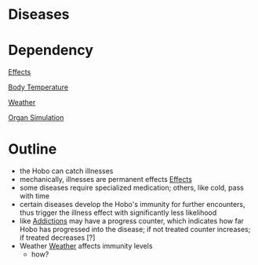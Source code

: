 # Diseases

# Dependency

[Effects](https://www.notion.so/ffab63a0-653c-4b43-8715-495b60659dcc)

[Body Temperature](https://www.notion.so/e2d5b08c-6149-40dc-a291-1d838ed03a70)

[Weather](https://www.notion.so/8679dce2-ba88-46f9-9e36-47f0bc9e6709)

[Organ Simulation](https://www.notion.so/8b43727b-71a7-47d0-8a84-c1b496856892)

# Outline

- the Hobo can catch illnesses
- mechanically, illnesses are permanent effects [Effects](https://www.notion.so/ffab63a0-653c-4b43-8715-495b60659dcc)
- some diseases require specialized medication; others, like cold, pass with time
- certain diseases develop the Hobo's immunity for further encounters, thus trigger the illness effect with significantly less likelihood
- like [Addictions](https://www.notion.so/4d0e8971-af4f-42f2-b343-337729637c2a) may have a progress counter, which indicates how far Hobo has progressed into the disease; if not treated counter increases; if treated decreases [?]
- Weather [Weather](https://www.notion.so/8679dce2-ba88-46f9-9e36-47f0bc9e6709) affects immunity levels
    - how?